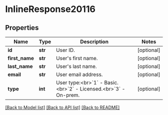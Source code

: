 # InlineResponse20116

## Properties
Name | Type | Description | Notes
------------ | ------------- | ------------- | -------------
**id** | **str** | User ID. | [optional] 
**first_name** | **str** | User&#x27;s first name. | [optional] 
**last_name** | **str** | User&#x27;s last name. | [optional] 
**email** | **str** | User email address. | [optional] 
**type** | **int** | User type:&lt;br&gt;&#x60;1&#x60; - Basic.&lt;br&gt;&#x60;2&#x60; - Licensed.&lt;br&gt;&#x60;3&#x60; - On-prem. | [optional] 

[[Back to Model list]](../README.md#documentation-for-models) [[Back to API list]](../README.md#documentation-for-api-endpoints) [[Back to README]](../README.md)

